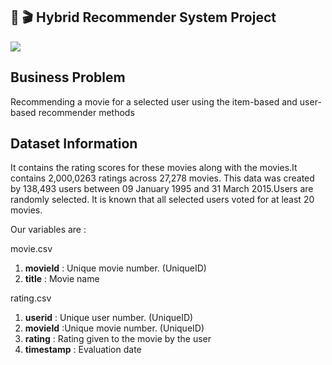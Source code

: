 ## :movie_camera: :clapper: Hybrid Recommender System Project

![](https://miro.medium.com/max/1132/1*N0-ikjPv4RUVvS-6KCgLPg.jpeg)


## Business Problem
 
Recommending a movie for a selected user using the item-based and user-based recommender methods


##  Dataset Information

It contains the rating scores for these movies along with the movies.It contains 2,000,0263 ratings across 27,278 movies. This data was created by 138,493 users between 09 January 1995 and 31 March 2015.Users are randomly selected. It is known that all selected users voted for at least 20 movies.

Our variables are :

movie.csv

1. **movieId** : Unique movie number. (UniqueID)
2. **title** : Movie name

rating.csv

1. **userid** : Unique user number. (UniqueID)
2. **movieId** :Unique movie number. (UniqueID)
3. **rating** : Rating given to the movie by the user
4. **timestamp** : Evaluation date

